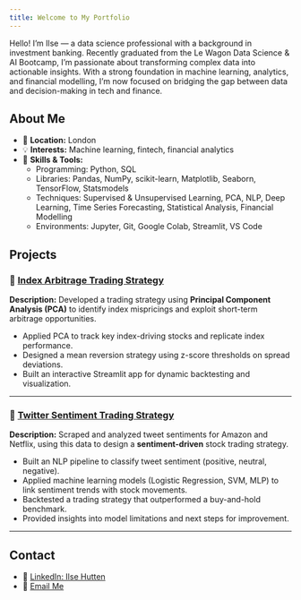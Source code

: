 ```yaml
---
title: Welcome to My Portfolio
---
```


Hello! I’m Ilse — a data science professional with a background in investment banking.
Recently graduated from the Le Wagon Data Science & AI Bootcamp, I’m passionate about transforming complex data into actionable insights. With a strong foundation in machine learning, analytics, and financial modelling, I’m now focused on bridging the gap between data and decision-making in tech and finance.

## About Me

- 📍 **Location:** London  
- 💡 **Interests:** Machine learning, fintech, financial analytics  
- 🧰 **Skills & Tools:**  
  - Programming: Python, SQL  
  - Libraries: Pandas, NumPy, scikit-learn, Matplotlib, Seaborn, TensorFlow, Statsmodels  
  - Techniques: Supervised & Unsupervised Learning, PCA, NLP, Deep Learning, Time Series Forecasting, Statistical Analysis, Financial Modelling  
  - Environments: Jupyter, Git, Google Colab, Streamlit, VS Code

## Projects

### 🔗 [Index Arbitrage Trading Strategy](https://github.com/Ilse-hutten/index-arbitrage)
**Description:** Developed a trading strategy using **Principal Component Analysis (PCA)** to identify index mispricings and exploit short-term arbitrage opportunities.

- Applied PCA to track key index-driving stocks and replicate index performance.
- Designed a mean reversion strategy using z-score thresholds on spread deviations.
- Built an interactive Streamlit app for dynamic backtesting and visualization.

---

### 🔗 [Twitter Sentiment Trading Strategy](https://github.com/Ilse-hutten/tweet-stock-prediction)
**Description:** Scraped and analyzed tweet sentiments for Amazon and Netflix, using this data to design a **sentiment-driven** stock trading strategy.

- Built an NLP pipeline to classify tweet sentiment (positive, neutral, negative).
- Applied machine learning models (Logistic Regression, SVM, MLP) to link sentiment trends with stock movements.
- Backtested a trading strategy that outperformed a buy-and-hold benchmark.
- Provided insights into model limitations and next steps for improvement.

---

## Contact

- 💼 [LinkedIn: Ilse Hutten](https://linkedin.com/in/ilsehutten)  
- 📧 [Email Me](mailto:huttenilse@gmail.com)
